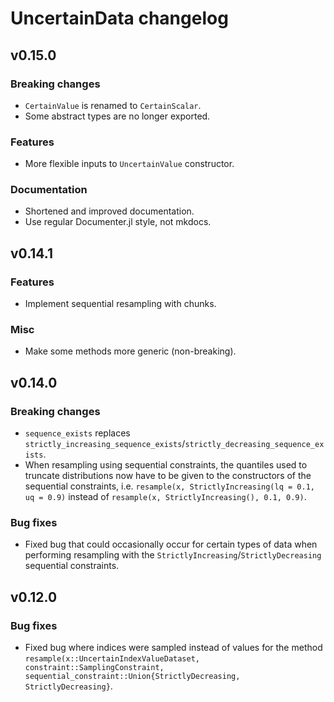 # UncertainData changelog

## v0.15.0

### Breaking changes

- `CertainValue` is renamed to `CertainScalar`.
- Some abstract types are no longer exported.

### Features

- More flexible inputs to `UncertainValue` constructor.

### Documentation 

- Shortened and improved documentation. 
- Use regular Documenter.jl style, not mkdocs.

## v0.14.1

### Features

- Implement sequential resampling with chunks.

### Misc

- Make some methods more generic (non-breaking).

## v0.14.0

### Breaking changes 

- `sequence_exists` replaces `strictly_increasing_sequence_exists`/`strictly_decreasing_sequence_exists`.
- When resampling using sequential constraints, the quantiles used to truncate distributions now have to be given 
    to the constructors of the sequential constraints, i.e. `resample(x, StrictlyIncreasing(lq = 0.1, uq = 0.9)` instead of `resample(x, StrictlyIncreasing(), 0.1, 0.9)`.

### Bug fixes

- Fixed bug that could occasionally occur for certain types of data when performing resampling with the `StrictlyIncreasing`/`StrictlyDecreasing` sequential constraints.

## v0.12.0

### Bug fixes

- Fixed bug where indices were sampled instead of values for the method 
    `resample(x::UncertainIndexValueDataset, constraint::SamplingConstraint, sequential_constraint::Union{StrictlyDecreasing, StrictlyDecreasing}`.

